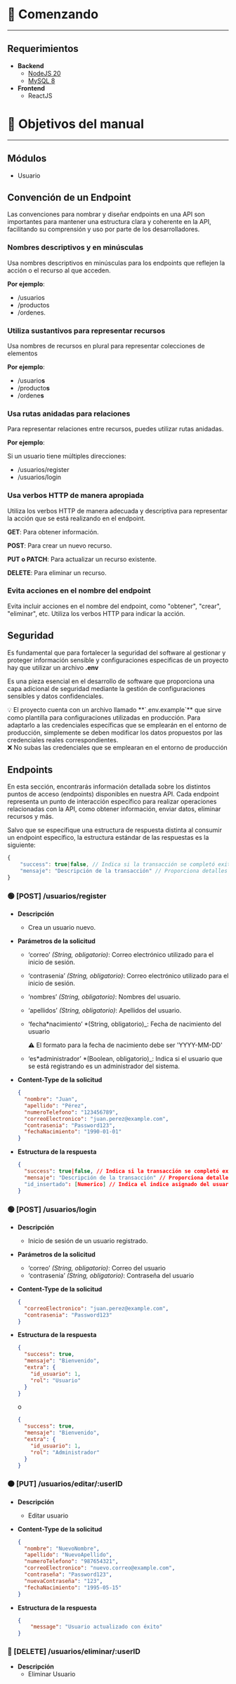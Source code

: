 # 🚀 Comenzando

---

## **Requerimientos**

- **Backend**
  - [NodeJS 20](https://nodejs.org/download/release/v20.7.0/)
  - [MySQL 8](https://dev.mysql.com/downloads/installer/)
- **Frontend**
  - ReactJS

# 🔎 Objetivos del manual

---

## Módulos

- Usuario

## Convención de un Endpoint

Las convenciones para nombrar y diseñar endpoints en una API son importantes para mantener una estructura clara y coherente en la API, facilitando su comprensión y uso por parte de los desarrolladores.

### **Nombres descriptivos y en minúsculas**

Usa nombres descriptivos en minúsculas para los endpoints que reflejen la acción o el recurso al que acceden.

**Por ejemplo**:

- /usuarios
- /productos
- /ordenes.

### Utiliza sustantivos para representar recursos

Usa nombres de recursos en plural para representar colecciones de elementos

**Por ejemplo**:

- /usuario**s**
- /producto**s**
- /ordene**s**

### Usa rutas anidadas para relaciones

Para representar relaciones entre recursos, puedes utilizar rutas anidadas.

**Por ejemplo**:

Si un usuario tiene múltiples direcciones:

- /usuarios/register
- /usuarios/login

### Usa verbos HTTP de manera apropiada

Utiliza los verbos HTTP de manera adecuada y descriptiva para representar la acción que se está realizando en el endpoint.

**GET**: Para obtener información.

**POST**: Para crear un nuevo recurso.

**PUT o PATCH**: Para actualizar un recurso existente.

**DELETE**: Para eliminar un recurso.

### Evita acciones en el nombre del endpoint

Evita incluir acciones en el nombre del endpoint, como "obtener", "crear", "eliminar", etc. Utiliza los verbos HTTP para indicar la acción.

## Seguridad

Es fundamental que para fortalecer la seguridad del software al gestionar y proteger información sensible y configuraciones especificas de un proyecto hay que utilizar un archivo **.env**

Es una pieza esencial en el desarrollo de software que proporciona una capa adicional de seguridad mediante la gestión de configuraciones sensibles y datos confidenciales.

<aside>
💡 El proyecto cuenta con un archivo llamado **`.env.example`** que sirve como plantilla para configuraciones utilizadas en producción. Para adaptarlo a las credenciales específicas que se emplearán en el entorno de producción, simplemente se deben modificar los datos propuestos por las credenciales reales correspondientes.

</aside>

<aside>
❌ No subas las credenciales que se emplearan en el entorno de producción

</aside>

## Endpoints

En esta sección, encontrarás información detallada sobre los distintos puntos de acceso (endpoints) disponibles en nuestra API. Cada endpoint representa un punto de interacción específico para realizar operaciones relacionadas con la API, como obtener información, enviar datos, eliminar recursos y más.

Salvo que se especifique una estructura de respuesta distinta al consumir un endpoint específico, la estructura estándar de las respuestas es la siguiente:

```jsx
{
	"success": true|false, // Indica si la transacción se completó exitosamente
	"mensaje": "Descripción de la transacción" // Proporciona detalles sobre el resultado de la transacción
}
```

### 🟢 **[POST] /usuarios/register**

- **Descripción**
  - Crea un usuario nuevo.
- **Parámetros de la solicitud**

  - ‘correo’ _(String, obligatorio)_: Correo electrónico utilizado para el inicio de sesión.
  - ‘contrasenia’ _(String, obligatorio)_: Correo electrónico utilizado para el inicio de sesión.
  - ‘nombres’ _(String, obligatorio)_: Nombres del usuario.
  - ‘apellidos’ _(String, obligatorio)_: Apellidos del usuario.
  - ‘fecha*nacimiento’ *(String, obligatorio)\_: Fecha de nacimiento del usuario
      <aside>
      ⚠️ El formato para la fecha de nacimiento debe ser 'YYYY-MM-DD'
      
      </aside>

  - ‘es*administrador’ *(Boolean, obligatorio)\_: Indica si el usuario que se está registrando es un administrador del sistema.

- **Content-Type de la solicitud**
  ```json
  {
    "nombre": "Juan",
    "apellido": "Pérez",
    "numeroTelefono": "123456789",
    "correoElectronico": "juan.perez@example.com",
    "contrasenia": "Password123",
    "fechaNacimiento": "1990-01-01"
  }
  ```
- **Estructura de la respuesta**
  ```json
  {
  	"success": true|false, // Indica si la transacción se completó exitosamente
  	"mensaje": "Descripción de la transacción" // Proporciona detalles sobre el resultado de la transacción
  	"id_insertado": [Numerico] // Indica el indice asignado del usuario creado
  }
  ```

### 🟢 **[POST] /usuarios/login**

- **Descripción**
  - Inicio de sesión de un usuario registrado.
- **Parámetros de la solicitud**
  - ‘correo’ _(String, obligatorio)_: Correo del usuario
  - ‘contrasenia’ _(String, obligatorio)_: Contraseña del usuario
- **Content-Type de la solicitud**

  ```json
  {
    "correoElectronico": "juan.perez@example.com",
    "contrasenia": "Password123"
  }
  ```

- **Estructura de la respuesta**

  ```json
  {
    "success": true,
    "mensaje": "Bienvenido",
    "extra": {
      "id_usuario": 1,
      "rol": "Usuario"
    }
  }
  ```

  o

  ```json
  {
    "success": true,
    "mensaje": "Bienvenido",
    "extra": {
      "id_usuario": 1,
      "rol": "Administrador"
    }
  }
  ```

### 🟠 [PUT] /usuarios/editar/:userID 

- **Descripción**
  - Editar usuario
- **Content-Type de la solicitud**

  ```json
  {
    "nombre": "NuevoNombre",
    "apellido": "NuevoApellido",
    "numeroTelefono": "987654321",
    "correoElectronico": "nuevo.correo@example.com",
    "contraseña": "Password123",
    "nuevaContraseña": "123",
    "fechaNacimiento": "1995-05-15"
  }
  ```

- **Estructura de la respuesta**
    ```json
    {
        "message": "Usuario actualizado con éxito"
    }

    ```

### 🔴 [DELETE] /usuarios/eliminar/:userID

- **Descripción**
  - Eliminar Usuario